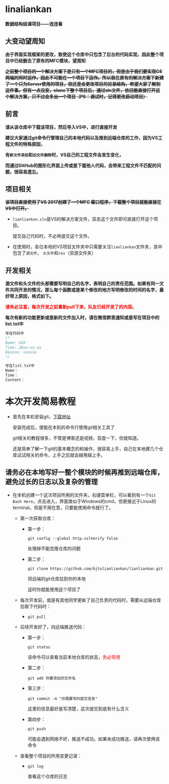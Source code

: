 # linaliankan
**数据结构结课项目——连连看**



## 大变动望周知

**由于界面实现框架的更改，致使这个仓库中只包含了后台的代码实现，因此整个项目中已经删去了原有的MFC模块，望周知**

~~**之前整个项目的一个解决方案下是只有一个MFC项目的，但是由于我们要实现CS两端的同时运作，因此不可能在一个项目下运作。所以我在原有的解决方案下新建了一个只为Server使用的项目，但还是会更改项目的目录结构，希望大家了解到这件事。但有一点没变，clone下整个项目后，通过sln文件，依旧能直接打开这个解决方案，只不过会多出一个项目（PS：调试时，记得更改启动项目）**~~



## 前言

**请从该仓库中下载该项目，然后导入VS中，进行直接开发**

**建议大家通过git命令行管理自己的本地代码以及推到远端仓库的工作，因为VS工程文件的特殊原因，**

**有`新文件添加`和`旧文件删除`时，VS自己的工程文件会发生变化，**

**而通过GitHub的图形化界面上传或是下载他人代码，会带来工程文件不匹配的问题，很容易遗忘。**



## 项目相关

~~**该项目直接使用了VS 2017创建了一个MFC 窗口程序，下载整个项目就能直接在VS中打开。**~~

- `lianliankan.sln`是VS的解决方案文件，双击这个文件即可直接打开这个项目。

  提交自己代码时，不必再提交这个文件。

- 在使用时，各位本地的VS项目文件夹中只需要关注`lianliankan`文件夹，其中包含了`源文件`， `头文件`和`res`（资源文件夹）



## 开发相关

**源文件和头文件的头部需要写明自己的名字，表明自己的责任范围。如果有同一文件共同开发的情况，那么每个函数或是某个修改的地方写明修改的时间的名字，最好带上原因，格式如下。**

**<font color = "FF0000">请务必注意，每次开发之前重新pull下来，队友已经开发了的内容。</font>**

**每次有新的功能更新或是新的文件加入时，请在微信群里通知或是写在项目中的list.txt中**

```cpp
写在代码中
/*
Name: XXX
Time: 20xx-xx-xx
Reason: xxxxxx
*/

写在list.txt中
Name：
Time：
Content：
```



# 本次开发简易教程

- 首先在本机安装git，[下载地址]("https://git-scm.com/downloads")

  安装完成后，便能在本机的命令行使用git相关工具了

  git相关的教程很多，不管是博客还是视频，百度一下，你就知道。

  还是简单了解一下git的基本概念的和操作，很容易上手，自己在本地建几个仓库试试相关的命令，上手之后就会越用越上手。

## 请务必在本地写好一整个模块的时候再推到远端仓库，避免过长的日志以及复杂的管理

- 在本机创建一个这次项目所用的文件夹，右键菜单栏，可以看到有一个`Git Bash Here`，点击进入，界面类似于Windows的cmd，但更接近于Linux的terminal，但是不用在意，只要能使用命令就行了。

  - 第一次获取仓库：

    - 第一步：

      `git config --global http.sslVerify false`

      处理掉不能克隆仓库的问题

    - 第二步：

      `git clone https://github.com/bjtulianliankan/lianliankan.git`

      将远端的git仓库拉到你的本地

      这时你就能使用这个项目了

  - 每次开发前，或是有其他同学更新了自己负责的代码时，需要从远端仓库拉取下代码时：

    - `git pull`

  - 后续开发好了，向远端推送代码：

    - 第一步：

      `git status`

      该命令可以查看当前本地仓库的状态，<font color="#ff000">务必常用</font>

    - 第二步：

      `git add 你要添加的文件名`

    - 第三步：

      `git commit -m "你需要写的提交信息"`

      这里的信息最好是写清楚，这次提交到底有什么含义

    - 第四步：

      `git push`

      可能会遇到网络不好，推送不成功。如果未成功推送，请再次使用该命令

  - 查看整个项目的所用变更记录：

    - `git log`

      查看这个仓库的日志
